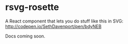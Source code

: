 # rsvg-rosette

A React component that lets you do stuff like this in SVG: http://codepen.io/SethDavenport/pen/bdyNEB

Docs coming soon.
